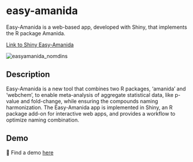 # easy-amanida

Easy-Amanida is a web-based app, developed with Shiny, that implements the R package Amanida. 

[Link to Shiny Easy-Amanida](https://ubidi.shinyapps.io/easy-amanida/)

![easyamanida_nomdins](https://github.com/mariallr/easy-amanida/assets/64139574/73fb076c-f02a-45f3-9c81-f7d19c82cff7)

## Description

Easy-Amanida is a new tool that combines two R packages, ‘amanida’ and ‘webchem’, to enable meta-analysis of aggregate statistical data, like p-value and fold-change, while ensuring the compounds naming harmonization. The Easy-Amanida app is implemented in Shiny, an R package add-on for interactive web apps, and provides a workflow to optimize naming combination. 

## Demo

:wave: Find a demo [here](https://www.youtube.com/watch?v=CUpllCfKOuo&list=WL&index=1)
